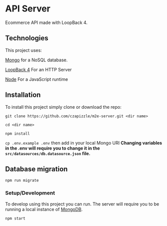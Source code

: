 # API Server
Ecommerce API made with LoopBack 4.


## Technologies
This project uses:

[Mongo](https://www.mongodb.com/) for a NoSQL database.

[LoopBack 4](https://loopback.io/) For an HTTP Server

[Node](https://nodejs.org/en/) For a JavaScript runtime


## Installation

To install this project simply clone or download the repo:

`git clone https://github.com/czapizzle/m2e-server.git <dir name>`

`cd <dir name>`

`npm install`

`cp .env.example .env` then add in your local Mongo URI **Changing variables in the .env will require you to change it in the `src/datasources/db.datasource.json` file.**


## Database migration
```
npm run migrate
```

### Setup/Development

To develop using this project you can run. The server will require you to be running a local instance of [MongoDB](https://www.mongodb.com/).

`npm start`
